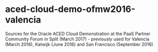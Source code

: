 # aced-cloud-demo-ofmw2016-valencia
Sources for the Oracle ACED Cloud Demonstration at the PaaS Partner Community Forum in Split (March 2017) - previously used for Valencia (March 2016), Katwijk (June 2016) and San Francisco (September 2016) 
